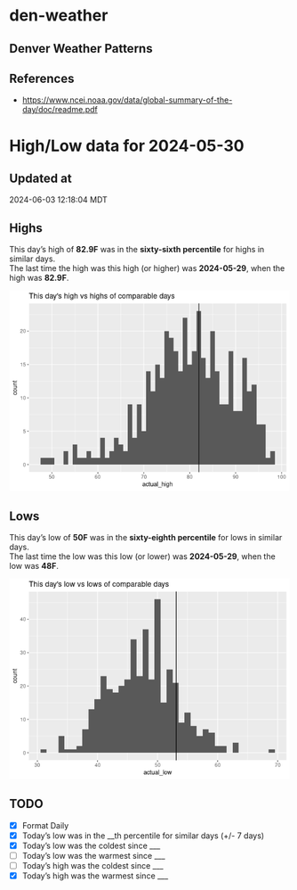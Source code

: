 

# den-weather

## Denver Weather Patterns

## References

- <https://www.ncei.noaa.gov/data/global-summary-of-the-day/doc/readme.pdf>

# High/Low data for 2024-05-30

## Updated at

2024-06-03 12:18:04 MDT

## Highs

This day’s high of **82.9F** was in the **sixty-sixth percentile** for
highs in similar days.  
The last time the high was this high (or higher) was **2024-05-29**,
when the high was **82.9F**.

![](readme_files/figure-commonmark/unnamed-chunk-4-1.png)

## Lows

This day’s low of **50F** was in the **sixty-eighth percentile** for
lows in similar days.  
The last time the low was this low (or lower) was **2024-05-29**, when
the low was **48F**.

![](readme_files/figure-commonmark/unnamed-chunk-6-1.png)

## TODO

- [x] Format Daily
- [x] Today’s low was in the \_\_th percentile for similar days (+/- 7
  days)
- [x] Today’s low was the coldest since \_\_\_
- [ ] Today’s low was the warmest since \_\_\_
- [ ] Today’s high was the coldest since \_\_\_
- [x] Today’s high was the warmest since \_\_\_
